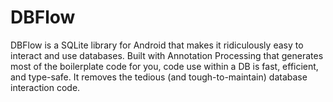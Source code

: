 # DBFlow
DBFlow is a SQLite library for Android that makes it ridiculously easy to interact and use databases. Built with Annotation Processing that generates most of the boilerplate code for you, code use within a DB is fast, efficient, and type-safe. It removes the tedious (and tough-to-maintain) database interaction code.
